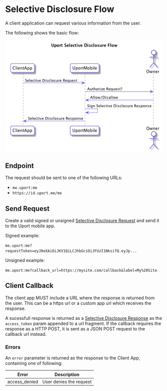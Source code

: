 # Selective Disclosure Flow

A client application can request various information from the user.

The following shows the basic flow:

![Selective Disclosure Flow](selectivedisclosure.png)

## Endpoint

The request should be sent to one of the following URLs:

- `me.uport:me`
- `https://id.uport.me/me`

## Send Request

Create a valid signed or unsigned [Selective Disclosure Request](../messages/sharereq.md) and send it to the Uport mobile app.

Signed example:

`me.uport:me?requestToken=eyJ0eXAiOiJKV1QiLCJhbGciOiJFUzI1NksifQ.eyJp...`

Unsigned example:

`me.uport:me?callback_url=https://mysite.com/callback&label=My%20Site`

## Client Callback

The client app MUST include a URL where the response is returned from the user. This can be a https url or a custom app url which receives the response.

A sucessfull response is returned as a [Selective Disclosure Response](../messages/shareresp.md) as the `access_token` param appended to a url fragment. If the callback requires the response as a HTTP POST, it is sent as a JSON POST request to the callback url instead.

### Errors

An `error` parameter is returned as the response to the Client App, containing one of following:

Error         | Description
------------- | -----------
access_denied | User denies the request
